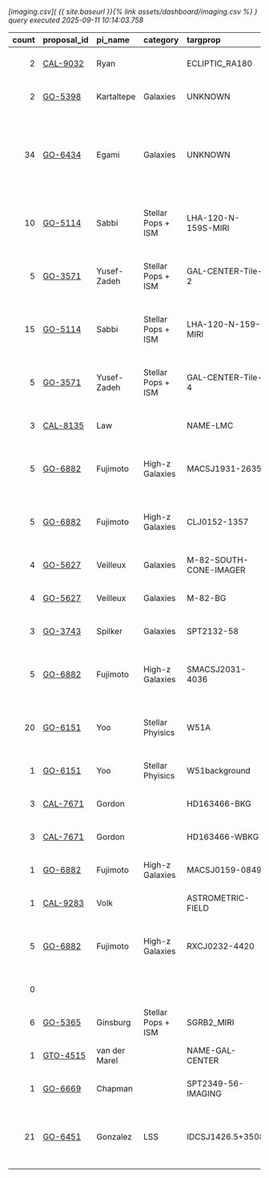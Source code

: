 
*[imaging.csv]( {{ site.baseurl }}{% link assets/dashboard/imaging.csv %} ) query executed 2025-09-11 10:14:03.758*

|   count | proposal_id                                                              | pi_name       | category           | targprop               | coords                                                                                               | exp_type           | bandpass                                            | observed         | release              |
|--------:|:-------------------------------------------------------------------------|:--------------|:-------------------|:-----------------------|:-----------------------------------------------------------------------------------------------------|:-------------------|:----------------------------------------------------|:-----------------|:---------------------|
|       2 | [CAL-9032](https://www.stsci.edu/jwst-program-info/visits/?program=9032) | Ryan          |                    | ECLIPTIC_RA180         | [j185928m4353](https://www.legacysurvey.org/viewer?ra=284.87254&dec=-43.88920&layer=ls-dr10&zoom=13) | NRC_WFSS           | F277W-GRISMR                                        | 2025-08-28 19:52 | 2025-08-29 00:50     |
|       2 | [GO-5398](https://www.stsci.edu/jwst-program-info/visits/?program=5398)  | Kartaltepe    | Galaxies           | UNKNOWN                | [j095904p0144](https://www.legacysurvey.org/viewer?ra=149.76302&dec=1.73685&layer=ls-dr10&zoom=13)   | NRC_WFSS           | F322W2-GRISMR                                       | 2025-04-14 03:51 | 2025-08-30 17:42     |
|      34 | [GO-6434](https://www.stsci.edu/jwst-program-info/visits/?program=6434)  | Egami         | Galaxies           | UNKNOWN                | [j093056p0151](https://www.legacysurvey.org/viewer?ra=142.73024&dec=1.85593&layer=ls-dr10&zoom=13)   | NRC_WFSS           | F356W-GRISMC F356W-GRISMR F444W-GRISMC F444W-GRISMR | 2025-05-25 06:09 | 2025-08-31 02:35     |
|      10 | [GO-5114](https://www.stsci.edu/jwst-program-info/visits/?program=5114)  | Sabbi         | Stellar Pops + ISM | LHA-120-N-159S-MIRI    | [j054004m6951](https://www.legacysurvey.org/viewer?ra=85.01958&dec=-69.84183&layer=ls-dr10&zoom=13)  | MIR_IMAGE          | F1000W F1280W F1500W F2100W F770W                   | 2024-08-31 03:14 | 2025-08-31 05:07     |
|       5 | [GO-3571](https://www.stsci.edu/jwst-program-info/visits/?program=3571)  | Yusef-Zadeh   | Stellar Pops + ISM | GAL-CENTER-Tile-2      | [j174536m2900](https://www.legacysurvey.org/viewer?ra=266.40002&dec=-29.00677&layer=ls-dr10&zoom=13) | MIR_IMAGE          | F1000W F1280W F1500W F560W F770W                    | 2024-08-31 11:00 | 2025-08-31 14:50     |
|      15 | [GO-5114](https://www.stsci.edu/jwst-program-info/visits/?program=5114)  | Sabbi         | Stellar Pops + ISM | LHA-120-N-159-MIRI     | [j053944m6946](https://www.legacysurvey.org/viewer?ra=84.93737&dec=-69.76628&layer=ls-dr10&zoom=13)  | MIR_IMAGE          | F1000W F1280W F1500W F2100W F770W                   | 2024-08-31 07:53 | 2025-08-31 19:02     |
|       5 | [GO-3571](https://www.stsci.edu/jwst-program-info/visits/?program=3571)  | Yusef-Zadeh   | Stellar Pops + ISM | GAL-CENTER-Tile-4      | [j174544m2902](https://www.legacysurvey.org/viewer?ra=266.43166&dec=-29.02798&layer=ls-dr10&zoom=13) | MIR_IMAGE          | F1000W F1280W F1500W F560W F770W                    | 2024-09-01 12:33 | 2025-09-01 13:28     |
|       3 | [CAL-8135](https://www.stsci.edu/jwst-program-info/visits/?program=8135) | Law           |                    | NAME-LMC               | [j052336m6945](https://www.legacysurvey.org/viewer?ra=80.89418&dec=-69.75611&layer=ls-dr10&zoom=13)  | MIR_IMAGE          | F1000W F2100W F2550W                                | 2025-09-01 05:03 | 2025-09-01 14:38     |
|       5 | [GO-6882](https://www.stsci.edu/jwst-program-info/visits/?program=6882)  | Fujimoto      | High-z Galaxies    | MACSJ1931-2635         | [j193148m2635](https://www.legacysurvey.org/viewer?ra=292.95708&dec=-26.57611&layer=ls-dr10&zoom=13) | NIS_IMAGE          | F115W F150W F200W F277W F356W                       | 2025-09-01 03:24 | 2025-09-02 08:11     |
|       5 | [GO-6882](https://www.stsci.edu/jwst-program-info/visits/?program=6882)  | Fujimoto      | High-z Galaxies    | CLJ0152-1357           | [j015244m1358](https://www.legacysurvey.org/viewer?ra=28.17875&dec=-13.95861&layer=ls-dr10&zoom=13)  | NIS_IMAGE          | F115W F150W F200W F277W F356W                       | 2025-09-02 23:19 | 2025-09-03 06:19     |
|       4 | [GO-5627](https://www.stsci.edu/jwst-program-info/visits/?program=5627)  | Veilleux      | Galaxies           | M-82-SOUTH-CONE-IMAGER | [j095552p6940](https://www.legacysurvey.org/viewer?ra=148.96969&dec=69.66688&layer=ls-dr10&zoom=13)  | MIR_IMAGE          | F1500W F1800W                                       | 2025-03-03 03:27 | 2025-09-03 22:14     |
|       4 | [GO-5627](https://www.stsci.edu/jwst-program-info/visits/?program=5627)  | Veilleux      | Galaxies           | M-82-BG                | [j095336p6942](https://www.legacysurvey.org/viewer?ra=148.40000&dec=69.69289&layer=ls-dr10&zoom=13)  | MIR_IMAGE          | F1500W F1800W                                       | 2025-03-03 05:20 | 2025-09-03 22:17     |
|       3 | [GO-3743](https://www.stsci.edu/jwst-program-info/visits/?program=3743)  | Spilker       | Galaxies           | SPT2132-58             | [j213244m5803](https://www.legacysurvey.org/viewer?ra=323.18009&dec=-58.04614&layer=ls-dr10&zoom=13) | MIR_IMAGE          | F1000W F560W F770W                                  | 2024-09-05 16:08 | 2025-09-05 19:43     |
|       5 | [GO-6882](https://www.stsci.edu/jwst-program-info/visits/?program=6882)  | Fujimoto      | High-z Galaxies    | SMACSJ2031-4036        | [j203152m4038](https://www.legacysurvey.org/viewer?ra=307.97196&dec=-40.62521&layer=ls-dr10&zoom=13) | NIS_IMAGE          | F115W F150W F200W F277W F356W                       | 2025-09-06 22:04 | 2025-09-07 20:15     |
|      20 | [GO-6151](https://www.stsci.edu/jwst-program-info/visits/?program=6151)  | Yoo           | Stellar Phyisics   | W51A                   | [j192344p1431](https://www.legacysurvey.org/viewer?ra=290.92555&dec=14.51306&layer=ls-dr10&zoom=13)  | MIR_IMAGE          | F1000W F1280W F2100W F560W F770W                    | 2024-09-08 12:47 | 2025-09-08 19:19     |
|       1 | [GO-6151](https://www.stsci.edu/jwst-program-info/visits/?program=6151)  | Yoo           | Stellar Phyisics   | W51background          | [j192356p1430](https://www.legacysurvey.org/viewer?ra=290.97914&dec=14.49170&layer=ls-dr10&zoom=13)  | MIR_IMAGE          | F2100W                                              | 2024-09-08 13:26 | 2025-09-08 19:32     |
|       3 | [CAL-7671](https://www.stsci.edu/jwst-program-info/visits/?program=7671) | Gordon        |                    | HD163466-BKG           | [j175324p6025](https://www.legacysurvey.org/viewer?ra=268.35570&dec=60.41334&layer=ls-dr10&zoom=13)  | MIR_IMAGE          | F770W                                               | 2025-09-07 14:33 | 2025-09-08 20:30     |
|       3 | [CAL-7671](https://www.stsci.edu/jwst-program-info/visits/?program=7671) | Gordon        |                    | HD163466-WBKG          | [j175224p6024](https://www.legacysurvey.org/viewer?ra=268.10570&dec=60.39668&layer=ls-dr10&zoom=13)  | MIR_IMAGE          | F770W                                               | 2025-09-07 15:33 | 2025-09-08 20:36     |
|       1 | [GO-6882](https://www.stsci.edu/jwst-program-info/visits/?program=6882)  | Fujimoto      | High-z Galaxies    | MACSJ0159-0849         | [j015948m0850](https://www.legacysurvey.org/viewer?ra=29.95583&dec=-8.83333&layer=ls-dr10&zoom=13)   | NIS_IMAGE          | F115W                                               | 2025-09-03 11:20 | 2025-09-09 16:29     |
|       1 | [CAL-9283](https://www.stsci.edu/jwst-program-info/visits/?program=9283) | Volk          |                    | ASTROMETRIC-FIELD      | [j052156m6930](https://www.legacysurvey.org/viewer?ra=80.48542&dec=-69.49836&layer=ls-dr10&zoom=13)  | NIS_IMAGE          | F200W                                               | 2025-09-09 12:51 | 2025-09-10 02:31     |
|       5 | [GO-6882](https://www.stsci.edu/jwst-program-info/visits/?program=6882)  | Fujimoto      | High-z Galaxies    | RXCJ0232-4420          | [j023220m4421](https://www.legacysurvey.org/viewer?ra=38.07542&dec=-44.34581&layer=ls-dr10&zoom=13)  | NIS_IMAGE          | F115W F150W F200W F277W F356W                       | 2025-09-10 09:31 | 2025-09-11 09:11     |
|       0 |                                                                          |               |                    |                        |                                                                                                      |                    |                                                     | **Now**          | **2025-09-11 10:14** |
|       6 | [GO-5365](https://www.stsci.edu/jwst-program-info/visits/?program=5365)  | Ginsburg      | Stellar Pops + ISM | SGRB2_MIRI             | [j174720m2824](https://www.legacysurvey.org/viewer?ra=266.83323&dec=-28.39742&layer=ls-dr10&zoom=13) | MIR_IMAGE          | F1280W F2550W F770W                                 | 2024-09-15 10:33 | 2025-09-15 20:15     |
|       1 | [GTO-4515](https://www.stsci.edu/jwst-program-info/visits/?program=4515) | van der Marel |                    | NAME-GAL-CENTER        | [j174540m2900](https://www.legacysurvey.org/viewer?ra=266.41683&dec=-29.00778&layer=ls-dr10&zoom=13) | NIS_IMAGE          | F140M                                               | 2024-09-17 22:25 | 2025-09-18 12:49     |
|       1 | [GO-6669](https://www.stsci.edu/jwst-program-info/visits/?program=6669)  | Chapman       |                    | SPT2349-56-IMAGING     | [j234944m5638](https://www.legacysurvey.org/viewer?ra=357.42850&dec=-56.64050&layer=ls-dr10&zoom=13) | MIR_IMAGE          | F1800W                                              | 2024-09-18 07:03 | 2025-09-18 18:50     |
|      21 | [GO-6451](https://www.stsci.edu/jwst-program-info/visits/?program=6451)  | Gonzalez      | LSS                | IDCSJ1426.5+3508       | [j142632p3508](https://www.legacysurvey.org/viewer?ra=216.63729&dec=35.13987&layer=ls-dr10&zoom=13)  | NIS_IMAGE NIS_WFSS | F200W F444WP GR150C-F200W GR150R-F200W              | 2025-03-23 16:46 | 2025-09-23 23:31     |